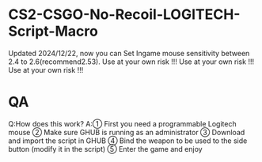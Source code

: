 # CS2-CSGO-No-Recoil-LOGITECH-Script-Macro
  Updated 2024/12/22, now you can Set Ingame mouse sensitivity between 2.4 to 2.6(recommend2.53).
  Use at your own risk !!!
  Use at your own risk !!!
  Use at your own risk !!!
# QA
  Q:How does this work?
  A:① First you need a programmable Logitech mouse
    ② Make sure GHUB is running as an administrator
    ③ Download and import the script in GHUB
    ④ Bind the weapon to be used to the side button (modify it in the script)
    ⑤ Enter the game and enjoy
